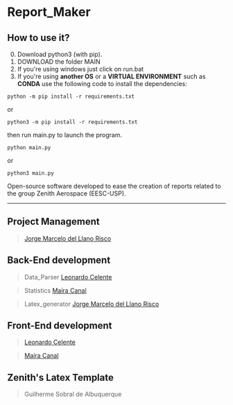 # Report_Maker
## How to use it?
0. Download python3 (with pip).
1. DOWNLOAD the folder MAIN
2. If you're using windows just click on run.bat
3. If you're using **another OS** or a **VIRTUAL ENVIRONMENT** such as **CONDA** use the following code to install the dependencies:

`python -m pip install -r requirements.txt`

or

`python3 -m pip install -r requirements.txt`

then run main.py to launch the program.

`python main.py`

or

`python3 main.py`

Open-source software developed to ease the creation of reports related to the group Zenith Aerospace (EESC-USP).

***
## Project Management
> [Jorge Marcelo del Llano Risco](https://github.com/jorgemrisco)
## Back-End development
> Data_Parser [Leonardo Celente](https://github.com/leocelente)

> Statistics [Maíra Canal](https://github.com/mairacanal)

> Latex_generator [Jorge Marcelo del Llano Risco](https://github.com/jorgemrisco)

## Front-End development
> [Leonardo Celente](https://github.com/leocelente)

> [Maíra Canal](https://github.com/mairacanal)

## Zenith's Latex Template
> Guilherme Sobral de Albuquerque
